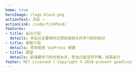 ```yaml
---
home: true
heroImage: /logo-black.png
actionText: 浏览 →
actionLink: /code/fishPond/
features:
- title: 站点介绍
  details: 本站点主要用作记录前端相关的学习到的知识
- title: 框架介绍
  details: 项目使用 VuePress 搭建
- title: 展望
  details: 前端要学习的东西太多，愿自己能坚持不懈，砥砺前行
footer: MIT Licensed | Copyright © 2018-present goodlcw1
---
```

